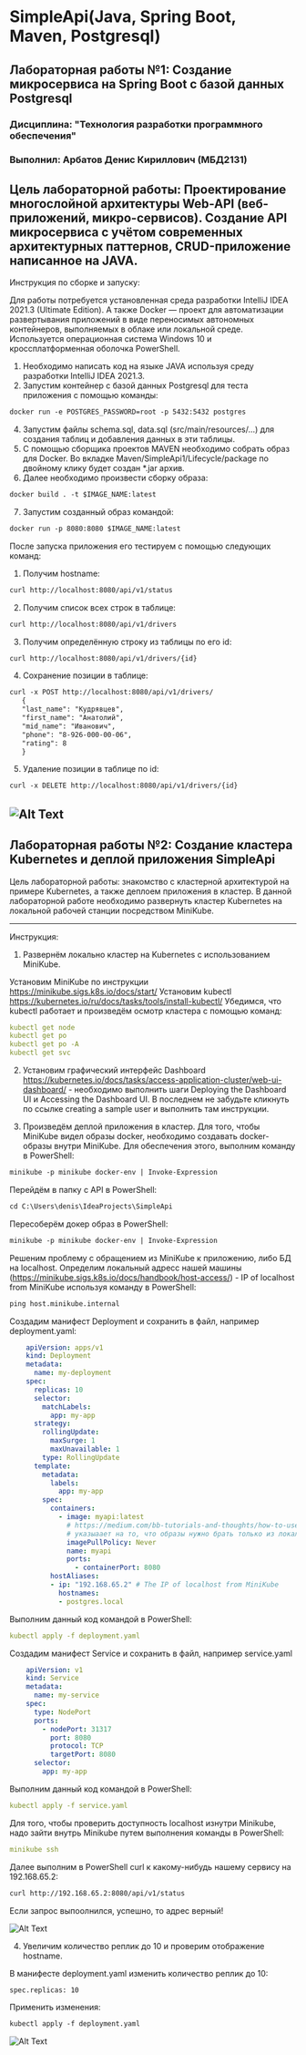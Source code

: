 # SimpleApi(Java, Spring Boot, Maven, Postgresql)
 Лабораторная работы №1: Создание микросервиса на Spring Boot с базой данных Postgresql
------------------------------------------------------------------------------------------------------------------------------------

### Дисциплина: "Технология разработки программного обеспечения"

### Выполнил: Арбатов Денис Кириллович (МБД2131)

Цель лабораторной работы: Проектирование многослойной архитектуры Web-API (веб-приложений, микро-сервисов). Создание API микросервиса с учётом современных архитектурных паттернов, CRUD-приложение
написанное на JAVA.
------------------------------------------------------------------------------------------------------------------------------------
Инструкция по сборке и запуску:

Для работы потребуется установленная среда разработки IntelliJ IDEA 2021.3 (Ultimate Edition). А также Docker — проект для автоматизации развертывания приложений в виде переносимых автономных контейнеров, выполняемых в облаке или локальной среде. Используется операционная система Windows 10 и кроссплатформенная оболочка PowerShell.
1. Необходимо написать код на языке JAVA используя среду разработки IntelliJ IDEA 2021.3.
2. Запустим контейнер с базой данных Postgresql для теста приложения с помощью команды: 
```html 
docker run -e POSTGRES_PASSWORD=root -p 5432:5432 postgres 
```
4. Запустим файлы schema.sql, data.sql (src/main/resources/...) для создания таблиц и добавления данных в эти таблицы.
5. С помощью сборщика проектов MAVEN необходимо собрать образ для Docker. Во вкладке Maven/SimpleApi1/Lifecycle/package по двойному клику будет создан *.jar архив.
6. Далее необходимо произвести сборку образа: 
```html
docker build . -t $IMAGE_NAME:latest
```
7. Запустим созданный образ командой: 
```html
docker run -p 8080:8080 $IMAGE_NAME:latest
```

После запуска приложения его тестируем с помощью следующих команд:
1. Получим hostname: 
```html
curl http://localhost:8080/api/v1/status
```
2. Получим список всех строк в таблице:
```html
curl http://localhost:8080/api/v1/drivers
```
3. Получим определённую строку из таблицы по его id: 
```html
curl http://localhost:8080/api/v1/drivers/{id} 
```
4. Сохранение позиции в таблице:
```html
curl -x POST http://localhost:8080/api/v1/drivers/	
   {
   "last_name": "Кудрявцев",
   "first_name": "Анатолий",
   "mid_name": "Иванович",
   "phone": "8-926-000-00-06",
   "rating": 8
   }
```
5. Удаление позиции в таблице по id: 
```html
curl -x DELETE http://localhost:8080/api/v1/drivers/{id} 
```
![Alt Text](https://github.com/denis3079/SimpleApi/blob/master/Api_docker.gif)
-------------------------------------------------------------------------------------------------------------------------------------
 Лабораторная работы №2: Создание кластера Kubernetes и деплой приложения SimpleApi
-------------------------------------------------------------------------------------------------------------------------------------

Цель лабораторной работы: знакомство с кластерной архитектурой на примере Kubernetes, а также деплоем приложения в кластер.
В данной лабораторной работе необходимо развернуть кластер Kubernetes на локальной рабочей станции посредством MiniKube.

--------------------------------------------------------------------------------------------------------------------------------------
Инструкция:
1. Развернём локально кластер на Kubernetes с использованием MiniKube.

Установим MiniKube по инструкции https://minikube.sigs.k8s.io/docs/start/
Установим kubectl https://kubernetes.io/ru/docs/tasks/tools/install-kubectl/
Убедимся, что kubectl работает и произведём осмотр кластера с помощью команд:
```yaml
kubectl get node
kubectl get po
kubectl get po -A
kubectl get svc
```
2. Установим графический интерфейс Dashboard https://kubernetes.io/docs/tasks/access-application-cluster/web-ui-dashboard/ - необходимо выполнить шаги Deploying the Dashboard UI и Accessing the Dashboard UI. 
В последнем не забудьте кликнуть по ссылке creating a sample user и выполнить там инструкции.

3. Произведём деплой приложения в кластер.
Для того, чтобы MiniKube видел образы docker, необходимо создавать docker-образы внутри MiniKube. Для обеспечения этого, выполним команду в PowerShell:
```html
minikube -p minikube docker-env | Invoke-Expression 
```
Перейдём в папку с API в PowerShell:
```html
cd C:\Users\denis\IdeaProjects\SimpleApi 
```
Пересоберём докер образ в PowerShell:
```html
minikube -p minikube docker-env | Invoke-Expression 
```
Решеним проблему с обращением из MiniKube к приложению, либо БД на localhost. Определим локальный адресс нашей машины (https://minikube.sigs.k8s.io/docs/handbook/host-access/) - IP of localhost from MiniKube используя команду в PowerShell:
```html
ping host.minikube.internal
```

Создадим манифест Deployment и сохранить в файл, например deployment.yaml:

```yaml
    apiVersion: apps/v1
    kind: Deployment
    metadata:
      name: my-deployment
    spec:
      replicas: 10
      selector:
        matchLabels:
          app: my-app
      strategy:
        rollingUpdate:
          maxSurge: 1
          maxUnavailable: 1
        type: RollingUpdate
      template:
        metadata:
          labels:
            app: my-app
        spec:
          containers:
            - image: myapi:latest
              # https://medium.com/bb-tutorials-and-thoughts/how-to-use-own-local-doker-images-with-minikube-2c1ed0b0968
              # указыаает на то, что образы нужно брать только из локального registry. В продакшене никогда не использовать
              imagePullPolicy: Never 
              name: myapi
              ports:
                - containerPort: 8080
          hostAliases:
          - ip: "192.168.65.2" # The IP of localhost from MiniKube
            hostnames:
            - postgres.local
```
Выполним данный код командой в PowerShell: 
```yaml
kubectl apply -f deployment.yaml
```

Создадим манифест Service и сохранить в файл, например service.yaml
```yaml
    apiVersion: v1
    kind: Service
    metadata:
      name: my-service
    spec:
      type: NodePort
      ports:
        - nodePort: 31317
          port: 8080
          protocol: TCP
          targetPort: 8080
      selector:
        app: my-app
```
Выполним данный код командой в PowerShell: 
```yaml
kubectl apply -f service.yaml
```
Для того, чтобы проверить доступность localhost изнутри Minikube, надо зайти внутрь Minikube путем выполнения команды в PowerShell:
```yaml
minikube ssh
```
Далее выполним в PowerShell curl к какому-нибудь нашему сервису на 192.168.65.2:
```html
curl http://192.168.65.2:8080/api/v1/status 
```
Если запрос выпоолнился, успешно, то адрес верный!

![Alt Text](https://github.com/denis3079/SimpleApi/blob/master/Minikube.bmp)

4. Увеличим количество реплик до 10 и проверим отображение hostname.

В манифесте deployment.yaml изменить количество реплик до 10:
```html
spec.replicas: 10
```
Применить изменения:
```html
kubectl apply -f deployment.yaml
```
![Alt Text](https://github.com/denis3079/SimpleApi/blob/master/deployment.bmp)

